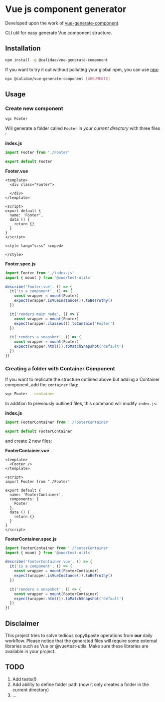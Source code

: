 # Vue js component generator

Developed upon the work of [vue-generate-component](https://github.com/NetanelBasal/vue-generate-component).

CLI util for easy generate Vue component structure.

## Installation
```bash
npm install -g @calidae/vue-generate-component
```

If you want to try it out without polluting your global npm, you can use [npx](https://medium.com/@maybekatz/introducing-npx-an-npm-package-runner-55f7d4bd282b):

```bash
npx @calidae/vue-generate-component [ARGUMENTS]
```

## Usage

### Create new component
```bash
vgc Footer
```
Will generate a folder called `Footer` in *your current directory* with three files :


**index.js**
```js
import Footer from './Footer'

export default Footer
```



**Footer.vue**
```vue
<template>
  <div class="Footer">
    
  </div>
</template>

<script>
export default {
  name: 'Footer',
  data () {
    return {}
  }
}
</script>

<style lang="scss" scoped>

</style>

```


**Footer.spec.js**
```js
import Footer from './index.js'
import { mount } from '@vue/test-utils'

describe('Footer.vue', () => {
  it('is a component', () => {
    const wrapper = mount(Footer)
    expect(wrapper.isVueInstance()).toBeTruthy()
  })

  it('renders main node', () => {
    const wrapper = mount(Footer)
    expect(wrapper.classes()).toContain('Footer')
  })

  it('renders a snapshot', () => {
    const wrapper = mount(Footer)
    expect(wrapper.html()).toMatchSnapshot('default')
  })
})
```


### Creating a folder with Container Component
If you want to replicate the structure outlined above but adding a Container
component, add the `container` flag:

```bash
vgc Footer --container
```

In addition to previously outlined files, this command will modify `index.js`:

**index.js**
```js
import FooterContainer from './FooterContainer'

export default FooterContainer
```

and create 2 new files:

**FooterContainer.vue**
```vue
<template>
  <Footer />
</template>

<script>
import Footer from './Footer'

export default {
  name: 'FooterContainer',
  components: {
    Footer
  },
  data () {
    return {}
  }
}
</script>
```


**FooterContainer.spec.js**
```javascript
import FooterContainer from './FooterContainer'
import { mount } from '@vue/test-utils'

describe('FooterContainer.vue', () => {
  it('is a component', () => {
    const wrapper = mount(FooterContainer)
    expect(wrapper.isVueInstance()).toBeTruthy()
  })

  it('renders a snapshot', () => {
    const wrapper = mount(FooterContainer)
    expect(wrapper.html()).toMatchSnapshot('default')
  })
})
```


## Disclaimer

This project tries to solve tedious copy&paste operations from **our** daily workflow.
Please notice that the generated files will require some external libraries such as
Vue or @vue/test-utils. Make sure these libraries are available in your project.


## TODO

1. Add tests(!)
2. Add ability to define folder path (now it only creates a folder in the current directory)
3. ...

